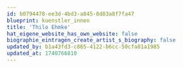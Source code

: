 ```yaml
---
id: b0794478-ee3d-4bd3-a845-8d83a8f7fa47
blueprint: kuenstler_innen
title: 'Thilo Ehmke'
hat_eigene_website_has_own_website: false
biographie_eintragen_create_artist_s_biography: false
updated_by: b1a43fd3-c865-4122-b6cc-50cfa81a1985
updated_at: 1740766810
---
```

